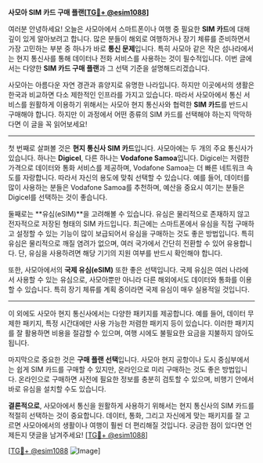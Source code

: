 **사모아 SIM 카드 구매 플랜[[TG💪+ @esim1088](https://t.me/s/esim1088)]**

여러분 안녕하세요! 오늘은 사모아에서 스마트폰이나 여행 중 필요한 **SIM 카드**에 대해 깊이 있게 알아보려고 합니다. 많은 분들이 해외로 여행하거나 장기 체류를 준비하면서 가장 고민하는 부분 중 하나가 바로 **통신 문제**입니다. 특히 사모아 같은 작은 섬나라에서는 현지 통신사를 통해 데이터나 전화 서비스를 사용하는 것이 필수적입니다. 이번 글에서는 다양한 **SIM 카드 구매 플랜**과 그 선택 기준을 설명해드리겠습니다.

사모아는 아름다운 자연 경관과 휴양지로 유명한 나라입니다. 하지만 이곳에서의 생활은 한국과 비교하면 다소 제한적인 인프라를 가지고 있습니다. 따라서 사모아에서 통신 서비스를 원활하게 이용하기 위해서는 사모아 현지 통신사와 협력한 **SIM 카드**를 반드시 구매해야 합니다. 하지만 이 과정에서 어떤 종류의 SIM 카드를 선택해야 하는지 막막하다면 이 글을 꼭 읽어보세요!

---

첫 번째로 살펴볼 것은 **현지 통신사 SIM 카드**입니다. 사모아에는 두 개의 주요 통신사가 있습니다. 하나는 **Digicel**, 다른 하나는 **Vodafone Samoa**입니다. Digicel는 저렴한 가격으로 데이터와 통화 서비스를 제공하며, Vodafone Samoa는 더 빠른 네트워크 속도를 자랑합니다. 따라서 자신의 용도에 맞춰 선택할 수 있습니다. 예를 들어, 데이터를 많이 사용하는 분들은 Vodafone Samoa를 추천하며, 예산을 중요시 여기는 분들은 Digicel를 선택하는 것이 좋습니다.

둘째로는 **유심(eSIM)**을 고려해볼 수 있습니다. 유심은 물리적으로 존재하지 않고 전자적으로 저장된 형태의 SIM 카드입니다. 최근에는 스마트폰에서 유심을 직접 구매하고 설정할 수 있는 기능이 많이 보급되어서 유심을 구매하는 것도 좋은 방법입니다. 특히 유심은 물리적으로 깨질 염려가 없으며, 여러 국가에서 간단히 전환할 수 있어 유용합니다. 단, 유심을 사용하려면 해당 기기의 지원 여부를 반드시 확인해야 합니다.

또한, 사모아에서의 **국제 유심(eSIM)** 또한 좋은 선택입니다. 국제 유심은 여러 나라에서 사용할 수 있는 유심으로, 사모아뿐만 아니라 다른 해외에서도 데이터와 통화를 이용할 수 있습니다. 특히 장기 체류를 계획 중이라면 국제 유심이 매우 실용적일 것입니다.

---

이 외에도 사모아 현지 통신사에서는 다양한 패키지를 제공합니다. 예를 들어, 데이터 무제한 패키지, 특정 시간대에만 사용 가능한 저렴한 패키지 등이 있습니다. 이러한 패키지를 잘 활용하면 비용을 절감할 수 있으며, 여행 시에도 불필요한 요금을 지불하지 않아도 됩니다.

마지막으로 중요한 것은 **구매 플랜 선택**입니다. 사모아 현지 공항이나 도시 중심부에서는 쉽게 SIM 카드를 구매할 수 있지만, 온라인으로 미리 구매하는 것도 좋은 방법입니다. 온라인으로 구매하면 사전에 필요한 정보를 충분히 검토할 수 있으며, 비행기 안에서 바로 유심을 설치할 수도 있습니다.

**결론적으로**, 사모아에서 통신을 원활하게 사용하기 위해서는 현지 통신사의 SIM 카드를 적절히 선택하는 것이 중요합니다. 데이터, 통화, 그리고 자신에게 맞는 패키지를 잘 고르면 사모아에서의 생활이나 여행이 훨씬 더 편리해질 것입니다. 궁금한 점이 있다면 언제든지 댓글을 남겨주세요! [[TG💪+ @esim1088](https://t.me/s/esim1088)]

[[TG💪+ @esim1088](https://t.me/s/esim1088) ![Image](https://i.postimg.cc/Y0z9fWf4/image.png)]